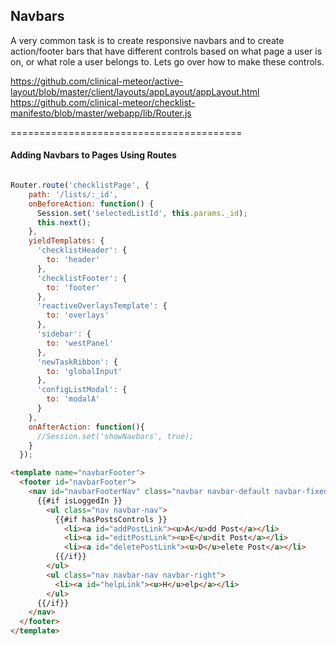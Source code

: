 ## Navbars


A very common task is to create responsive navbars and to create action/footer bars that have different controls based on what page a user is on, or what role a user belongs to.  Lets go over how to make these controls.  


https://github.com/clinical-meteor/active-layout/blob/master/client/layouts/appLayout/appLayout.html
https://github.com/clinical-meteor/checklist-manifesto/blob/master/webapp/lib/Router.js

========================================
#### Adding Navbars to Pages Using Routes 


````js

Router.route('checklistPage', {
    path: '/lists/:_id',
    onBeforeAction: function() {
      Session.set('selectedListId', this.params._id);
      this.next();
    },
    yieldTemplates: {
      'checklistHeader': {
        to: 'header'
      },
      'checklistFooter': {
        to: 'footer'
      },
      'reactiveOverlaysTemplate': {
        to: 'overlays'
      },
      'sidebar': {
        to: 'westPanel'
      },
      'newTaskRibbon': {
        to: 'globalInput'
      },
      'configListModal': {
        to: 'modalA'
      }
    },
    onAfterAction: function(){
      //Session.set('showNavbars', true);
    }
  });
````

````html
<template name="navbarFooter">
  <footer id="navbarFooter">
    <nav id="navbarFooterNav" class="navbar navbar-default navbar-fixed-bottom" role="navigation">
      {{#if isLoggedIn }}
        <ul class="nav navbar-nav">
          {{#if hasPostsControls }}
            <li><a id="addPostLink"><u>A</u>dd Post</a></li>
            <li><a id="editPostLink"><u>E</u>dit Post</a></li>
            <li><a id="deletePostLink"><u>D</u>elete Post</a></li>
          {{/if}}
        </ul>
        <ul class="nav navbar-nav navbar-right">
          <li><a id="helpLink"><u>H</u>elp</a></li>
        </ul>
      {{/if}}
    </nav>
  </footer>
</template>

````
